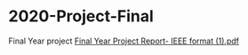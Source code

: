 # 2020-Project-Final
Final Year project
[Final Year Project Report- IEEE format (1).pdf](https://github.com/xidiotrix98/2020-Project-Final/files/6510231/Final.Year.Project.Report-.IEEE.format.1.pdf)
